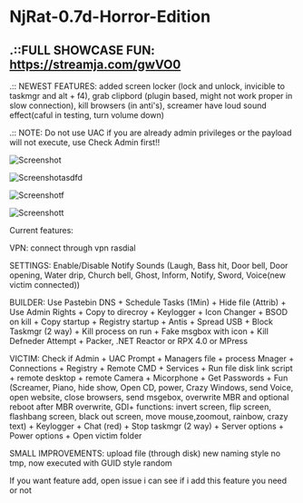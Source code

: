 # NjRat-0.7d-Horror-Edition

## .::FULL SHOWCASE FUN: https://streamja.com/gwVO0

.:: NEWEST FEATURES: added screen locker (lock and unlock, invicible to taskmgr and alt + f4), grab clipbord (plugin based, might not work proper in slow connection), kill browsers (in anti's), screamer have loud sound effect(caful in testing, turn volume down)

.:: NOTE: Do not use UAC if you are already admin privileges or the payload will not execute, use Check Admin first!!

![Screenshot](https://github.com/De-eloper/NjRat-0.7d-Horror-Edition/raw/main/Screenshot_.PNG?raw=true)

![Screenshotasdfd](https://github.com/De-eloper/NjRat-0.7d-Horror-Edition/raw/main/Screenshotd.PNG?raw=true)

![Screenshotf](https://github.com/De-eloper/NjRat-0.7d-Horror-Edition/raw/main/Screenshotf.png?raw=true)

![Screenshott](https://github.com/De-eloper/NjRat-0.7d-Horror-Edition/raw/main/Screenshott.png?raw=true)

Current features:

VPN:
connect through vpn rasdial

SETTINGS: Enable/Disable Notify Sounds (Laugh, Bass hit, Door bell, Door opening, Water drip, Church bell,  Ghost, Inform, Notify, Sword, Voice(new victim connected))

BUILDER:
Use Pastebin DNS +
Schedule Tasks (1Min) +
Hide file (Attrib) +
Use Admin Rights +
Copy to direcroy + 
Keylogger + 
Icon Changer +
BSOD on kill + 
Copy startup + 
Registry  startup + 
Antis + 
Spread USB + 
Block Taskmgr (2 way) + 
Kill process on run + 
Fake msgbox with icon + 
Kill Defneder Attempt + 
Packer, .NET Reactor or RPX 4.0 or MPress

VICTIM:
Check if Admin +
UAC Prompt +
Managers file + 
process Mnager + 
Connections + 
Registry + 
Remote CMD + 
Services + 
Run file disk link script + 
remote desktop + 
remote Camera + 
Micorphone + 
Get Passwords + 
Fun (Screamer, Piano, hide show, Open CD, power, Crazy Windows, send Voice, open website, close browsers, send msgebox, overwrite MBR and optional reboot after MBR overwrite, GDI+ functions: invert screen, flip screen, flashbang screen, black out screen, move mouse,zoomout, rainbow, crazy text) + 
Keylogger + 
Chat (red) + 
Stop taskmgr (2 way) + 
Server options + 
Power options + 
Open victim folder

SMALL IMPROVEMENTS:
upload file (through disk) new naming style
no tmp, now executed with GUID style random

If you want feature add, open issue i can see if i add this feature you need or not

